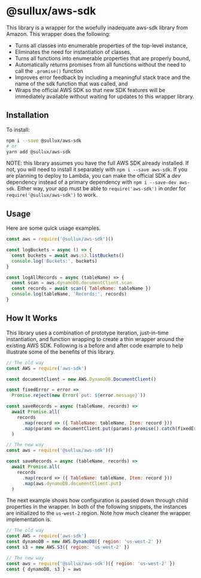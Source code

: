 # @sullux/aws-sdk

This library is a wrapper for the woefully inadequate aws-sdk library from Amazon. This wrapper does the following:

* Turns all classes into enumerable properties of the top-level instance,
* Eliminates the need for instantiation of classes,
* Turns all functions into enumerable properties that are properly bound,
* Automatically returns promises from all functions without the need to call the `.promise()` function
* Improves error feedback by including a meaningful stack trace and the name of the sdk function that was called, and
* Wraps the official AWS SDK so that new SDK features will be immediately available without waiting for updates to this wrapper library.

## Installation

To install:

```bash
npm i --save @sullux/aws-sdk
# or
yarn add @sullux/aws-sdk
```

NOTE: this library assumes you have the full AWS SDK already installed. If not, you will need to install it separately with `npm i --save aws-sdk`. If you are planning to deploy to Lambda, you can make the official SDK a _dev_ dependency instead of a primary dependency with `npm i --save-dev aws-sdk`. Either way, your app must be able to `require('aws-sdk')` in order for `require('@sullux/aws-sdk')` to work.

## Usage

Here are some quick usage examples.

```javascript
const aws = require('@sullux/aws-sdk')()

const logBuckets = async () => {
  const buckets = await aws.s3.listBuckets()
  console.log('Buckets:', buckets)
}

const logAllRecords = async (tableName) => {
  const scan = aws.dynamoDB.documentClient.scan
  const records = await scan({ TableName: tableName })
  console.log(tableName, 'Records:', records)
}
```

## How It Works

This library uses a combination of prototype iteration, just-in-time instantiation, and function wrapping to create a thin wrapper around the existing AWS SDK. Following is a before and after code example to help illustrate some of the benefits of this library.

```javascript
// The old way
const AWS = require('aws-sdk')

const documentClient = new AWS.DynamoDB.DocumentClient()

const fixedError = error =>
  Promise.reject(new Error(`put: ${error.message}`))

const saveRecords = async (tableName, records) =>
  await Promise.all(
    records
      .map(record => ({ TableName: tableName, Item: record }))
      .map(params => documentClient.put(params).promise().catch(fixedError)
  )

// The new way
const aws = require('@sullux/aws-sdk')()

const saveRecords = async (tableName, records) =>
  await Promise.all(
    records
      .map(record => ({ TableName: tableName, Item: record }))
      .map(aws.dynamoDB.documentClient.put)
  )
```

The next example shows how configuration is passed down through child properties in the wrapper. In both of the following snippets, the instances are initialized to the `us-west-2` region. Note how much cleaner the wrapper implementation is.

```javascript
// The old way
const AWS = require('aws-sdk')
const dynamoDB = new AWS.DynamoDB({ region: 'us-west-2' })
const s3 = new AWS.S3({ region: 'us-west-2' })

// The new way
const aws = require('@sullux/aws-sdk')({ region: 'us-west-2' })
const { dynamoDB, s3 } = aws
```
